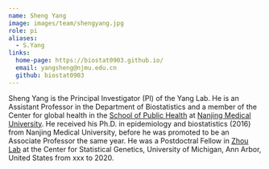```yaml
---
name: Sheng Yang
image: images/team/shengyang.jpg
role: pi
aliases:
  - S.Yang
links:
  home-page: https://biostat0903.github.io/
  email: yangsheng@njmu.edu.cn
  github: biostat0903
---
```


Sheng Yang is the Principal Investigator (PI) of the Yang Lab.
He is an Assistant Professor in the Department of Biostatistics and a member of the Center for global health in the [School of Public Health](https://gwxy.njmu.edu.cn/) at [Nanjing Medical University](https://www.njmu.edu.cn/). He received his Ph.D. in epidemiology and biostatistics (2016) from Nanjing Medical University, before he was promoted to be an Associate Professor the same year. He was a Postdoctral Fellow in [Zhou Lab](http://xzlab.org/) at  the Center for Statistical Genetics, University of Michigan, Ann Arbor, United States from xxx to 2020.


